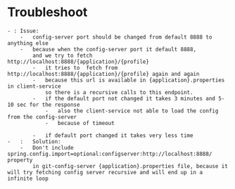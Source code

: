 # Troubleshoot

    - : Issue:   
        -   config-server port should be changed from default 8888 to anything else
        -   because when the config-server port it default 8888, 
            and we try to fetch http://localhost:8888/{application}/{profile}
            -   it tries to  fetch from http://localhost:8888/{application}/{profile} again and again
            -   because this url is available in {application}.properties in client-service
                so there is a recursive calls to this endpoint.
            -   if the default port not changed it takes 3 minutes and 5-10 sec for the response
                -   also the client-service not able to load the config from the config-server
                -   because of timeout
            
            -   if default port changed it takes very less time
    -   :   Solution:
        -   Don't include spring.config.import=optional:configserver:http://localhost:8888/ property
            in git-config-server {application}.properties file, because it will try fetching config server recursive and will end up in a infinite loop  
